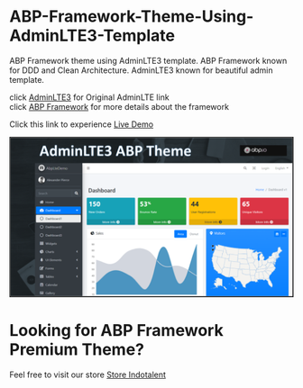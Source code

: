 # ABP-Framework-Theme-Using-AdminLTE3-Template
ABP Framework theme using AdminLTE3 template. ABP Framework known for DDD and Clean Architecture. AdminLTE3 known for beautiful admin template. 

click [AdminLTE3](https://github.com/ColorlibHQ/AdminLTE) for Original AdminLTE link  
click [ABP Framework](https://github.com/abpframework/abp) for more details about the framework  

Click this link to experience [Live Demo](http://abp-adminlte-demo.indotalent.com/Dashboard)

![hero](src/AbpLteDemo.Web/wwwroot/img/adminlte-abp-theme.png)

# Looking for ABP Framework Premium Theme?
Feel free to visit our store [Store Indotalent](https://store.indotalent.com)


